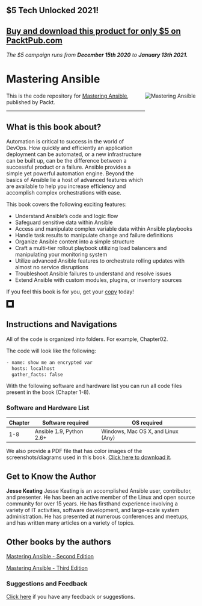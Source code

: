 ## $5 Tech Unlocked 2021!
[Buy and download this product for only $5 on PacktPub.com](https://www.packtpub.com/)
-----
*The $5 campaign         runs from __December 15th 2020__ to __January 13th 2021.__*

# Mastering Ansible

<a href="https://www.packtpub.com/networking-and-servers/mastering-ansible?utm_source=github&utm_medium=repository&utm_campaign=9781784395483 "><img src="https://d255esdrn735hr.cloudfront.net/sites/default/files/imagecache/ppv4_main_book_cover/5483OS.jpg" alt="Mastering Ansible" height="256px" align="right"></a>

This is the code repository for [Mastering Ansible](https://www.packtpub.com/networking-and-servers/mastering-ansible?utm_source=github&utm_medium=repository&utm_campaign=9781784395483 ), published by Packt.

****

## What is this book about?
Automation is critical to success in the world of DevOps. How quickly and efficiently an application deployment can be automated, or a new infrastructure can be built up, can be the difference between a successful product or a failure. Ansible provides a simple yet powerful automation engine. Beyond the basics of Ansible lie a host of advanced features which are available to help you increase efficiency and accomplish complex orchestrations with ease.

This book covers the following exciting features:
* Understand Ansible’s code and logic flow 
* Safeguard sensitive data within Ansible 
* Access and manipulate complex variable data within Ansible playbooks 
* Handle task results to manipulate change and failure definitions 
* Organize Ansible content into a simple structure 
* Craft a multi-tier rollout playbook utilizing load balancers and manipulating your monitoring system 
* Utilize advanced Ansible features to orchestrate rolling updates with almost no service disruptions 
* Troubleshoot Ansible failures to understand and resolve issues 
* Extend Ansible with custom modules, plugins, or inventory sources 

If you feel this book is for you, get your [copy](https://www.amazon.com/dp/178439548X) today!

<a href="https://www.packtpub.com/?utm_source=github&utm_medium=banner&utm_campaign=GitHubBanner"><img src="https://raw.githubusercontent.com/PacktPublishing/GitHub/master/GitHub.png" 
alt="https://www.packtpub.com/" border="5" /></a>

## Instructions and Navigations
All of the code is organized into folders. For example, Chapter02.

The code will look like the following:
```
- name: show me an encrypted var
  hosts: localhost
  gather_facts: false
```

With the following software and hardware list you can run all code files present in the book (Chapter 1-8).
### Software and Hardware List
| Chapter | Software required | OS required |
| -------- | ------------------------------------ | ----------------------------------- |
| 1-8 | Ansible 1.9, Python 2.6+ | Windows, Mac OS X, and Linux (Any) |

We also provide a PDF file that has color images of the screenshots/diagrams used in this book. [Click here to download it]().

## Get to Know the Author
**Jesse Keating**
Jesse Keating is an accomplished Ansible user, contributor, and presenter. He has been an active member of the Linux and open source community for over 15 years. He has firsthand experience involving a variety of IT activities, software development, and large-scale system administration. He has presented at numerous conferences and meetups, and has written many articles on a variety of topics.

## Other books by the authors
[Mastering Ansible - Second Edition](https://prod.packtpub.com/in/networking-and-servers/mastering-ansible-second-edition?utm_source=github&utm_medium=repository&utm_campaign=9781787125681)

[Mastering Ansible - Third Edition](https://www.packtpub.com/virtualization-and-cloud/mastering-ansible-third-edition?utm_source=github&utm_medium=repository&utm_campaign=9781789951547 )

### Suggestions and Feedback
[Click here](https://docs.google.com/forms/d/e/1FAIpQLSdy7dATC6QmEL81FIUuymZ0Wy9vH1jHkvpY57OiMeKGqib_Ow/viewform) if you have any feedback or suggestions.


